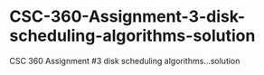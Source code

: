 # CSC-360-Assignment-3-disk-scheduling-algorithms-solution
CSC 360 Assignment #3 disk scheduling algorithms…solution
